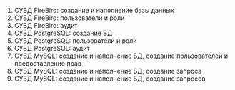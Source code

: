 1. СУБД FireBird: создание и наполнение базы данных
3. СУБД FireBird: пользователи и роли
5. СУБД FireBird: аудит
6. СУБД PostgreSQL: создание БД
7. СУБД PostgreSQL: пользователи и роли
8. СУБД PostgreSQL: аудит
9. СУБД MySQL: создание и наполнение БД, создание пользователей и предоставление прав
10. СУБД MySQL: создание и наполнение БД, создание запроса
11. СУБД MySQL: создание и наполнение БД, создание запросов